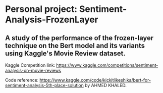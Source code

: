 # Personal project: Sentiment-Analysis-FrozenLayer
## A study of the performance of the frozen-layer technique on the Bert model and its variants using Kaggle's Movie Review dataset.

Kaggle Competition link: https://www.kaggle.com/competitions/sentiment-analysis-on-movie-reviews

Code reference: https://www.kaggle.com/code/kickitlikeshika/bert-for-sentiment-analysis-5th-place-solution by AHMED KHALED.
